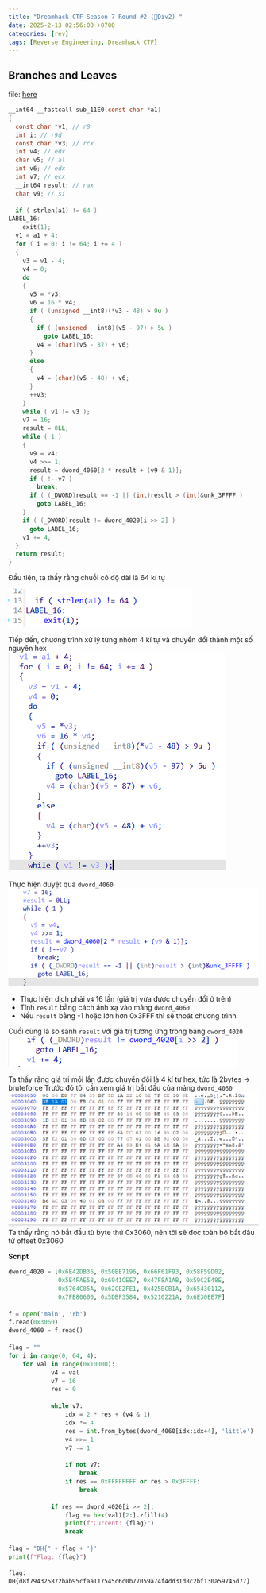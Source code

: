 ```yaml
---
title: "Dreamhack CTF Season 7 Round #2 (🌱Div2) "
date: 2025-2-13 02:56:00 +0700
categories: [rev]
tags: [Reverse Engineering, Dreamhack CTF]
---
```


## Branches and Leaves 
file: [here](/assets/Dreamhack%20CTF%20Season%207%20Round%20%232/Branches%20and%20Leaves.zip)

```c
__int64 __fastcall sub_11E0(const char *a1)
{
  const char *v1; // r8
  int i; // r9d
  const char *v3; // rcx
  int v4; // edx
  char v5; // al
  int v6; // edx
  int v7; // ecx
  __int64 result; // rax
  char v9; // si

  if ( strlen(a1) != 64 )
LABEL_16:
    exit(1);
  v1 = a1 + 4;
  for ( i = 0; i != 64; i += 4 )
  {
    v3 = v1 - 4;
    v4 = 0;
    do
    {
      v5 = *v3;
      v6 = 16 * v4;
      if ( (unsigned __int8)(*v3 - 48) > 9u )
      {
        if ( (unsigned __int8)(v5 - 97) > 5u )
          goto LABEL_16;
        v4 = (char)(v5 - 87) + v6;
      }
      else
      {
        v4 = (char)(v5 - 48) + v6;
      }
      ++v3;
    }
    while ( v1 != v3 );
    v7 = 16;
    result = 0LL;
    while ( 1 )
    {
      v9 = v4;
      v4 >>= 1;
      result = dword_4060[2 * result + (v9 & 1)];
      if ( !--v7 )
        break;
      if ( (_DWORD)result == -1 || (int)result > (int)&unk_3FFFF )
        goto LABEL_16;
    }
    if ( (_DWORD)result != dword_4020[i >> 2] )
      goto LABEL_16;
    v1 += 4;
  }
  return result;
}
```


Đầu tiên, ta thấy rằng chuỗi có độ dài là 64 kí tự

![alt text](/assets/Dreamhack%20CTF%20Season%207%20Round%20%232/image.png)

Tiếp đến, chương trình xử lý từng nhóm 4 kí tự và chuyển đổi thành một số nguyên hex
![alt text](/assets/Dreamhack%20CTF%20Season%207%20Round%20%232/image-1.png)

Thực hiện duyệt qua `dword_4060`
![alt text](/assets/Dreamhack%20CTF%20Season%207%20Round%20%232/image-2.png)

* Thực hiện dịch phải `v4` 16 lần (giá trị vừa được chuyển đổi ở trên)
* Tính `result` bằng cách ánh xạ vào mảng `dword_4060`
* Nếu `result` bằng -1 hoặc lớn hơn 0x3FFF thì sẽ thoát chương trình

Cuối cùng là so sánh `result` với giá trị tương ứng trong bảng `dword_4020`
![alt text](/assets/Dreamhack%20CTF%20Season%207%20Round%20%232/image-3.png)

Ta thấy rằng giá trị mỗi lần được chuyển đổi là 4 kí tự hex, tức là 2bytes -> bruteforce
Trước đó tôi cần xem giá trị bắt đầu của mảng `dword_4060`
![alt text](/assets/Dreamhack%20CTF%20Season%207%20Round%20%232/image-4.png)
Ta thấy rằng nó bắt đầu từ byte thứ 0x3060, nên tôi sẽ đọc toàn bộ bắt đầu từ offset 0x3060

**Script**
```python
dword_4020 = [0x6E42DB36, 0x50EE7196, 0x66F61F93, 0x58F59D02, 
              0x5E4FAE58, 0x6941CEE7, 0x47F8A1AB, 0x59C2E48E, 
              0x5764C85A, 0x62CE2FE1, 0x425BCB1A, 0x65430112, 
              0x7FE80600, 0x5DBF3584, 0x5210221A, 0x6E30EE7F]

f = open('main', 'rb')
f.read(0x3060)
dword_4060 = f.read()

flag = ""
for i in range(0, 64, 4):
    for val in range(0x10000):
            v4 = val
            v7 = 16
            res = 0

            while v7:
                idx = 2 * res + (v4 & 1)
                idx *= 4
                res = int.from_bytes(dword_4060[idx:idx+4], 'little')
                v4 >>= 1
                v7 -= 1

                if not v7:
                    break
                if res == 0xFFFFFFFF or res > 0x3FFFF:
                    break
            
            if res == dword_4020[i >> 2]:
                flag += hex(val)[2:].zfill(4)
                print(f"Current: {flag}")
                break
    
flag = "DH{" + flag + '}'
print(f"Flag: {flag}")
```
`flag: DH{d8f794325872bab95cfaa117545c6c0b77059a74f4dd31d8c2bf130a59745d77}`